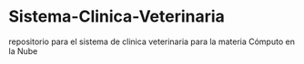# Sistema-Clinica-Veterinaria
repositorio para el sistema de clinica veterinaria para la materia Cómputo en la Nube
